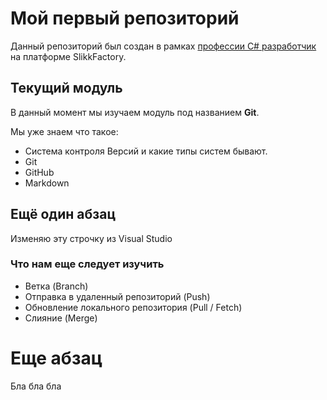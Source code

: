 # Мой первый репозиторий
Данный репозиторий был создан в рамках [профессии C# разработчик](https://skillfactory.ru/csharp) на платформе SlikkFactory.
## Текущий модуль
В данный момент мы изучаем модуль под названием **Git**.

Мы уже знаем что такое:
* Система контроля Версий и какие типы систем бывают.
* Git
* GitHub
* Markdown

## Ещё один абзац
Изменяю эту строчку из Visual Studio

### Что нам еще следует изучить
* Ветка (Branch)
* Отправка в удаленный репозиторий (Push)
* Обновление локального репозитория (Pull / Fetch)
* Слияние (Merge)

# Еще абзац
Бла бла бла